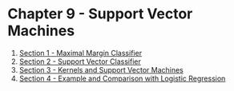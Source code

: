 # Chapter 9 - Support Vector Machines
1. [Section 1 - Maximal Margin Classifier](section1.md)
2. [Section 2 - Support Vector Classifier](section2.md)
3. [Section 3 - Kernels and Support Vector Machines](section3.md)
4. [Section 4 - Example and Comparison with Logistic Regression](section4.md)